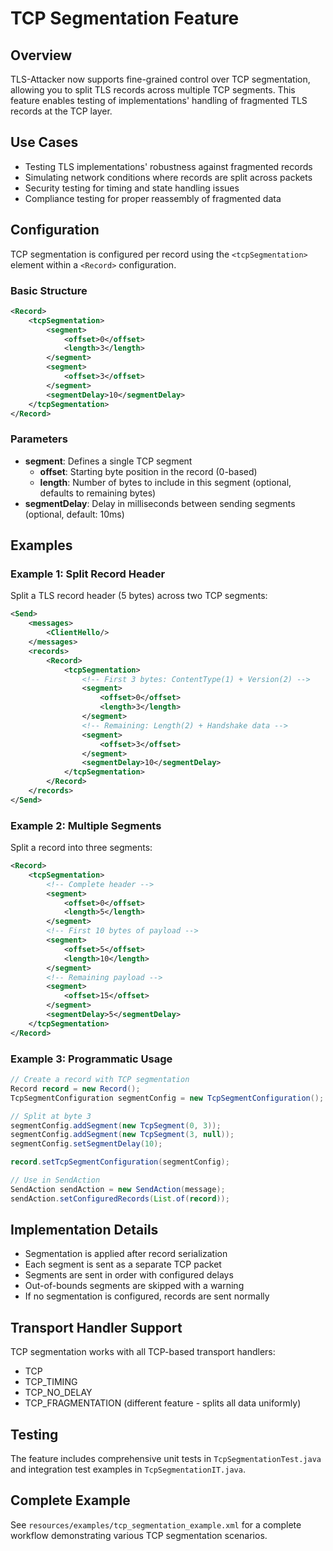 # TCP Segmentation Feature

## Overview

TLS-Attacker now supports fine-grained control over TCP segmentation, allowing you to split TLS records across multiple TCP segments. This feature enables testing of implementations' handling of fragmented TLS records at the TCP layer.

## Use Cases

- Testing TLS implementations' robustness against fragmented records
- Simulating network conditions where records are split across packets
- Security testing for timing and state handling issues
- Compliance testing for proper reassembly of fragmented data

## Configuration

TCP segmentation is configured per record using the `<tcpSegmentation>` element within a `<Record>` configuration.

### Basic Structure

```xml
<Record>
    <tcpSegmentation>
        <segment>
            <offset>0</offset>
            <length>3</length>
        </segment>
        <segment>
            <offset>3</offset>
        </segment>
        <segmentDelay>10</segmentDelay>
    </tcpSegmentation>
</Record>
```

### Parameters

- **segment**: Defines a single TCP segment
  - **offset**: Starting byte position in the record (0-based)
  - **length**: Number of bytes to include in this segment (optional, defaults to remaining bytes)
- **segmentDelay**: Delay in milliseconds between sending segments (optional, default: 10ms)

## Examples

### Example 1: Split Record Header

Split a TLS record header (5 bytes) across two TCP segments:

```xml
<Send>
    <messages>
        <ClientHello/>
    </messages>
    <records>
        <Record>
            <tcpSegmentation>
                <!-- First 3 bytes: ContentType(1) + Version(2) -->
                <segment>
                    <offset>0</offset>
                    <length>3</length>
                </segment>
                <!-- Remaining: Length(2) + Handshake data -->
                <segment>
                    <offset>3</offset>
                </segment>
                <segmentDelay>10</segmentDelay>
            </tcpSegmentation>
        </Record>
    </records>
</Send>
```

### Example 2: Multiple Segments

Split a record into three segments:

```xml
<Record>
    <tcpSegmentation>
        <!-- Complete header -->
        <segment>
            <offset>0</offset>
            <length>5</length>
        </segment>
        <!-- First 10 bytes of payload -->
        <segment>
            <offset>5</offset>
            <length>10</length>
        </segment>
        <!-- Remaining payload -->
        <segment>
            <offset>15</offset>
        </segment>
        <segmentDelay>5</segmentDelay>
    </tcpSegmentation>
</Record>
```

### Example 3: Programmatic Usage

```java
// Create a record with TCP segmentation
Record record = new Record();
TcpSegmentConfiguration segmentConfig = new TcpSegmentConfiguration();

// Split at byte 3
segmentConfig.addSegment(new TcpSegment(0, 3));
segmentConfig.addSegment(new TcpSegment(3, null));
segmentConfig.setSegmentDelay(10);

record.setTcpSegmentConfiguration(segmentConfig);

// Use in SendAction
SendAction sendAction = new SendAction(message);
sendAction.setConfiguredRecords(List.of(record));
```

## Implementation Details

- Segmentation is applied after record serialization
- Each segment is sent as a separate TCP packet
- Segments are sent in order with configured delays
- Out-of-bounds segments are skipped with a warning
- If no segmentation is configured, records are sent normally

## Transport Handler Support

TCP segmentation works with all TCP-based transport handlers:
- TCP
- TCP_TIMING
- TCP_NO_DELAY
- TCP_FRAGMENTATION (different feature - splits all data uniformly)

## Testing

The feature includes comprehensive unit tests in `TcpSegmentationTest.java` and integration test examples in `TcpSegmentationIT.java`.

## Complete Example

See `resources/examples/tcp_segmentation_example.xml` for a complete workflow demonstrating various TCP segmentation scenarios.
